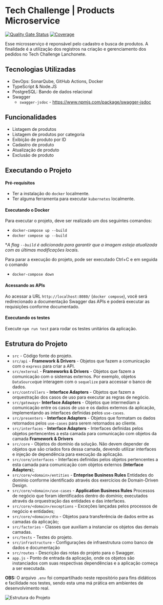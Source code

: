 # Tech Challenge | Products Microservice

[![Quality Gate Status](https://sonarcloud.io/api/project_badges/measure?project=FIAP-8SOAT-G6_tech-challenge-products&metric=alert_status)](https://sonarcloud.io/summary/new_code?id=FIAP-8SOAT-G6_tech-challenge-products)
[![Coverage](https://sonarcloud.io/api/project_badges/measure?project=FIAP-8SOAT-G6_tech-challenge-products&metric=coverage)](https://sonarcloud.io/summary/new_code?id=FIAP-8SOAT-G6_tech-challenge-products)

Esse microsserviço é reponsável pelo cadastro e busca de produtos.
A finalidade é a utilização dos registros na criação e gerenciamento dos pedidos no Tech Challenge Lanchonete.

## Tecnologias Utilizadas

- DevOps: SonarQube, GitHub Actions, Docker
- TypeScript & Node.JS
- PostgreSQL: Bando de dados relacional
- Swagger
  - `swagger-jsdoc` - https://www.npmjs.com/package/swagger-jsdoc

## Funcionalidades

- Listagem de produtos
- Listagem de produtos por categoria
- Exibição de produto por ID
- Cadastro de produto
- Atualização de produto
- Exclusão de produto

## Executando o Projeto

#### Pré-requisitos

- Ter a instalação do `docker` localmente.
- Ter alguma ferramenta para executar `kubernetes` localmente.

#### Executando o Docker

Para executar o projeto, deve ser realizado um dos seguintes comandos:

- `docker-compose up --build`
- `docker compose up --build`

\*_A flag `--build` é adicionada para garantir que a imagem esteja atualizada com as últimas modificações locais._

Para parar a execução do projeto, pode ser executado Ctrl+C e em seguida o comando

- `docker-compose down`

#### Acessando as APIs

Ao acessar a URL `http://localhost:8080/` (`docker compose`), você será redirecionado a documentação Swagger das APIs e poderá executar as requisições conforme documentado.

#### Executando os testes

Execute `npm run test` para rodar os testes unitários da aplicação.

## Estrutura do Projeto

- `src` - Código fonte do projeto.
- `src/api` - **Framework & Drivers** - Objetos que fazem a comunicação com o `express` para criar a API.
- `src/external` - **Frameworks & Drivers** - Objetos que fazem a comunicação com o sistemas externos. Por exemplo, objetos `DataSource`que interagem com o `sequelize` para accessar o banco de dados.
- `src/controllers` - **Interface Adapters** - Objetos que fazem a orquestração dos casos de uso para executar as regras de negócio.
- `src/gateways`- **Interface Adapters** - Objetos que intermediam a comunicação entre os casos de uso e os dados externos da aplicação, implementando as interfaces definidas pelos `use-cases`.
- `src/presenters` - **Interface Adapters** - Objetos que formatam os dados retornados pelos `use-cases` para serem retornados ao cliente.
- `src/interfaces` - **Interface Adapters** - Interfaces definidas pelos objetos pertencentes a esta camada para comunicação com objetos da camada **Framework & Drivers**
- `src/core` - Objetos do domínio da solução. Não devem depender de objetos que são criados fora dessa camada, devendo utilizar interfaces e injeção de dependência para execução da aplicação.
- `src/core/interfaces` - Interfaces definidas pelos objetos pertencentes a esta camada para comunicação com objetos externos (**Interface Adapters**);
- `src/core/<domain>/entities` - **Enteprise Business Rules** Entidades do domínio conforme identificado através dos exercícios de Domain-Driven Design.
- `src/core/<domain>/use-cases` - **Application Business Rules** Processos de negócio que foram identificados dentro do domínio; executados através da orquestração das entidades e das interfaces.
- `src/core/<domain>/exceptions` - Exceções lançadas pelos processos de negócio e entidades;
- `src/core/<domain>/dto` - Objetos para transferência de dados entre as camadas da aplicação;
- `src/factories` - Classes que auxiliam a instanciar os objetos das demais camadas.
- `src/tests` - Testes do projeto.
- `src/infrastructure` - Configurações de infraestrutura como banco de dados e documentação
- `src/routes` - Descrição das rotas do projeto para o Swagger.
- `app.js` - Ponto de entrada da aplicação, onde os objetos são instanciados com suas respectivas dependências e a aplicação começa a ser executada.

**OBS:** O arquivo `.env` foi compartilhado neste repositório para fins didáticos e facilidade nos testes, sendo esta uma má prática em ambientes de desenvolvimento real.

![Estrutura do Projeto](diagrams/project-structure.png)
